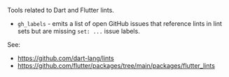 Tools related to Dart and Flutter lints.

* `gh_labels` - emits a list of open GitHub issues that reference
  lints in lint sets but are missing `set: ...` issue labels.

See: 

* https://github.com/dart-lang/lints
* https://github.com/flutter/packages/tree/main/packages/flutter_lints